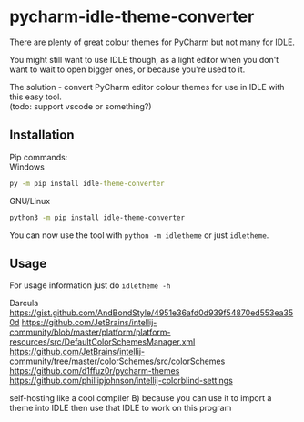 # pycharm-idle-theme-converter
There are plenty of great colour themes for [PyCharm](https://www.jetbrains.com/pycharm/) but not many for [IDLE](https://docs.python.org/3/library/idle.html).

You might still want to use IDLE though, as a light editor when you don't want to wait to open bigger ones, or because you're used to it.

The solution - convert PyCharm editor colour themes for use in IDLE with this easy tool.    
(todo: support vscode or something?)

## Installation
Pip commands:    
Windows    
```bat
py -m pip install idle-theme-converter
```
GNU/Linux
```sh
python3 -m pip install idle-theme-converter
```

You can now use the tool with `python -m idletheme` or just `idletheme`.

## Usage
For usage information just do `idletheme -h`

Darcula
https://gist.github.com/AndBondStyle/4951e36afd0d939f54870ed553ea350d
https://github.com/JetBrains/intellij-community/blob/master/platform/platform-resources/src/DefaultColorSchemesManager.xml
https://github.com/JetBrains/intellij-community/tree/master/colorSchemes/src/colorSchemes
https://github.com/d1ffuz0r/pycharm-themes
https://github.com/phillipjohnson/intellij-colorblind-settings

self-hosting like a cool compiler B) because you can use it to import a theme into IDLE then use that IDLE to work on this program
